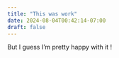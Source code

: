 ```yaml
---
title: "This was work"
date: 2024-08-04T00:42:14-07:00
draft: false
---
```

But I guess I’m pretty happy with it !
